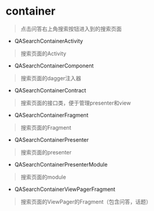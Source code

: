 # container
> 点击问答右上角搜索按钮进入到的搜索页面

- QASearchContainerActivity
> 搜索页面的Activity

- QASearchContainerComponent
> 搜索页面的dagger注入器

- QASearchContainerContract
> 搜索页面的接口类，便于管理presenter和view

- QASearchContainerFragment
> 搜索页面的Fragment

- QASearchContainerPresenter
> 搜索页面的presenter

- QASearchContainerPresenterModule
> 搜索页面的module

- QASearchContainerViewPagerFragment
> 搜索页面的ViewPager的Fragment（包含问答，话题）
